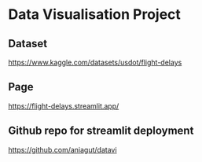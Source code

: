 # Data Visualisation Project

## Dataset
https://www.kaggle.com/datasets/usdot/flight-delays

## Page
https://flight-delays.streamlit.app/

## Github repo for streamlit deployment
https://github.com/aniagut/datavi
